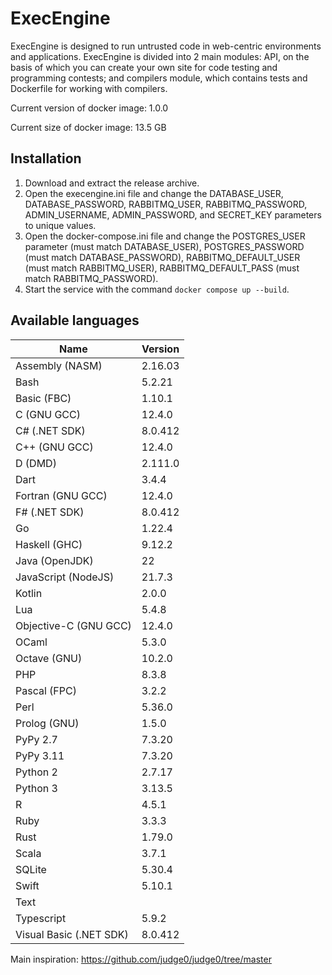 # ExecEngine
ExecEngine is designed to run untrusted code in web-centric environments and applications. ExecEngine is divided into 2 main modules: API, on the basis of which you can create your own site for code testing and programming contests; and compilers module, which contains tests and Dockerfile for working with compilers.

Current version of docker image: 1.0.0

Current size of docker image: 13.5 GB

## Installation
1. Download and extract the release archive.
2. Open the execengine.ini file and change the DATABASE_USER, DATABASE_PASSWORD, RABBITMQ_USER, RABBITMQ_PASSWORD, ADMIN_USERNAME, ADMIN_PASSWORD, and SECRET_KEY parameters to unique values.
3. Open the docker-compose.ini file and change the POSTGRES_USER parameter (must match DATABASE_USER), POSTGRES_PASSWORD (must match DATABASE_PASSWORD), RABBITMQ_DEFAULT_USER (must match RABBITMQ_USER), RABBITMQ_DEFAULT_PASS (must match RABBITMQ_PASSWORD).
4. Start the service with the command `docker compose up --build`.

## Available languages

| Name                             | Version   |
|----------------------------------|-----------|
| Assembly (NASM)                  | 2.16.03   |
| Bash                             | 5.2.21    |
| Basic (FBC)                      | 1.10.1    |
| C (GNU GCC)                      | 12.4.0    |
| C# (.NET SDK)                    | 8.0.412   |
| C++ (GNU GCC)                    | 12.4.0    |
| D (DMD)                          | 2.111.0   |
| Dart                             | 3.4.4     |
| Fortran (GNU GCC)                | 12.4.0    |
| F# (.NET SDK)                    | 8.0.412   |
| Go                               | 1.22.4    |
| Haskell (GHC)                    | 9.12.2    |
| Java (OpenJDK)                   | 22        |
| JavaScript (NodeJS)              | 21.7.3    |
| Kotlin                           | 2.0.0     |
| Lua                              | 5.4.8     |
| Objective-C (GNU GCC)            | 12.4.0    |
| OCaml                            | 5.3.0     |
| Octave (GNU)                     | 10.2.0    |
| PHP                              | 8.3.8     |
| Pascal (FPC)                     | 3.2.2     |
| Perl                             | 5.36.0    |
| Prolog (GNU)                     | 1.5.0     |
| PyPy 2.7                         | 7.3.20    |
| PyPy 3.11                        | 7.3.20    |
| Python 2                         | 2.7.17    |
| Python 3                         | 3.13.5    |
| R                                | 4.5.1     |
| Ruby                             | 3.3.3     |
| Rust                             | 1.79.0    |
| Scala                            | 3.7.1     |
| SQLite                           | 5.30.4    |
| Swift                            | 5.10.1    |
| Text                             |           |
| Typescript                       | 5.9.2     |
| Visual Basic (.NET SDK)          | 8.0.412   |

Main inspiration: https://github.com/judge0/judge0/tree/master
